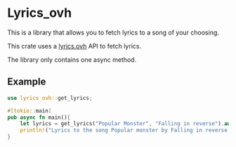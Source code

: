 # Lyrics_ovh

This is a library that allows you to fetch lyrics to a song of your choosing.

This crate uses a [lyrics.ovh](https://lyrics.ovh) API to fetch lyrics.

The library only contains one async method.

## Example

```Rust
use lyrics_ovh::get_lyrics;

#[tokio::main]
pub async fn main(){
    let lyrics = get_lyrics("Popular Monster", "Falling in reverse").await;
    println!("Lyrics to the song Popular monster by Falling in reverse: \n {}", lyrics);
}
```
